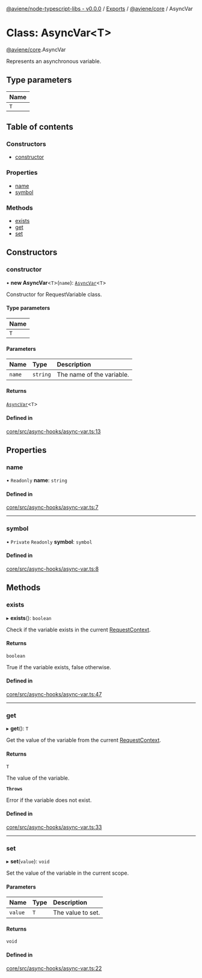 [@aviene/node-typescript-libs - v0.0.0](../README.md) / [Exports](../modules.md) / [@aviene/core](../modules/aviene_core.md) / AsyncVar

# Class: AsyncVar\<T\>

[@aviene/core](../modules/aviene_core.md).AsyncVar

Represents an asynchronous variable.

## Type parameters

| Name |
| :------ |
| `T` |

## Table of contents

### Constructors

- [constructor](aviene_core.AsyncVar.md#constructor)

### Properties

- [name](aviene_core.AsyncVar.md#name)
- [symbol](aviene_core.AsyncVar.md#symbol)

### Methods

- [exists](aviene_core.AsyncVar.md#exists)
- [get](aviene_core.AsyncVar.md#get)
- [set](aviene_core.AsyncVar.md#set)

## Constructors

### constructor

• **new AsyncVar**\<`T`\>(`name`): [`AsyncVar`](aviene_core.AsyncVar.md)\<`T`\>

Constructor for RequestVariable class.

#### Type parameters

| Name |
| :------ |
| `T` |

#### Parameters

| Name | Type | Description |
| :------ | :------ | :------ |
| `name` | `string` | The name of the variable. |

#### Returns

[`AsyncVar`](aviene_core.AsyncVar.md)\<`T`\>

#### Defined in

[core/src/async-hooks/async-var.ts:13](https://github.com/stefan-karlsson/node-typescript-libs/blob/efc3a1619b4b855d815056645e3009a27c8139d4/packages/core/src/async-hooks/async-var.ts#L13)

## Properties

### name

• `Readonly` **name**: `string`

#### Defined in

[core/src/async-hooks/async-var.ts:7](https://github.com/stefan-karlsson/node-typescript-libs/blob/efc3a1619b4b855d815056645e3009a27c8139d4/packages/core/src/async-hooks/async-var.ts#L7)

___

### symbol

• `Private` `Readonly` **symbol**: `symbol`

#### Defined in

[core/src/async-hooks/async-var.ts:8](https://github.com/stefan-karlsson/node-typescript-libs/blob/efc3a1619b4b855d815056645e3009a27c8139d4/packages/core/src/async-hooks/async-var.ts#L8)

## Methods

### exists

▸ **exists**(): `boolean`

Check if the variable exists in the current [RequestContext](aviene_core.AsyncScope.md).

#### Returns

`boolean`

True if the variable exists, false otherwise.

#### Defined in

[core/src/async-hooks/async-var.ts:47](https://github.com/stefan-karlsson/node-typescript-libs/blob/efc3a1619b4b855d815056645e3009a27c8139d4/packages/core/src/async-hooks/async-var.ts#L47)

___

### get

▸ **get**(): `T`

Get the value of the variable from the current [RequestContext](aviene_core.AsyncScope.md).

#### Returns

`T`

The value of the variable.

**`Throws`**

Error if the variable does not exist.

#### Defined in

[core/src/async-hooks/async-var.ts:33](https://github.com/stefan-karlsson/node-typescript-libs/blob/efc3a1619b4b855d815056645e3009a27c8139d4/packages/core/src/async-hooks/async-var.ts#L33)

___

### set

▸ **set**(`value`): `void`

Set the value of the variable in the current scope.

#### Parameters

| Name | Type | Description |
| :------ | :------ | :------ |
| `value` | `T` | The value to set. |

#### Returns

`void`

#### Defined in

[core/src/async-hooks/async-var.ts:22](https://github.com/stefan-karlsson/node-typescript-libs/blob/efc3a1619b4b855d815056645e3009a27c8139d4/packages/core/src/async-hooks/async-var.ts#L22)
